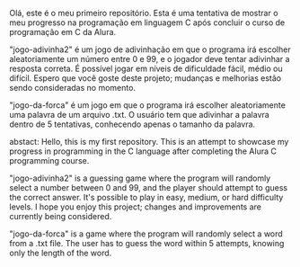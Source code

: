 Olá, este é o meu primeiro repositório. Esta é uma tentativa de mostrar o meu progresso na programação em linguagem C após concluir o curso de programação em C da Alura.

"jogo-adivinha2" é um jogo de adivinhação em que o programa irá escolher aleatoriamente um número entre 0 e 99, e o jogador deve tentar adivinhar a resposta correta. É possível jogar em níveis de dificuldade fácil, médio ou difícil. Espero que você goste deste projeto; mudanças e melhorias estão sendo consideradas no momento.

"jogo-da-forca" é um jogo em que o programa irá escolher aleatoriamente uma palavra de um arquivo .txt. O usuário tem que adivinhar a palavra dentro de 5 tentativas, conhecendo apenas o tamanho da palavra.

abstact: 
Hello, this is my first repository. This is an attempt to showcase my progress in programming in the C language after completing the Alura C programming course.

"jogo-adivinha2" is a guessing game where the program will randomly select a number between 0 and 99, and the player should attempt to guess the correct answer. It's possible to play in easy, medium, or hard difficulty levels. I hope you enjoy this project; changes and improvements are currently being considered.

"jogo-da-forca" is a game where the program will randomly select a word from a .txt file. The user has to guess the word within 5 attempts, knowing only the length of the word.